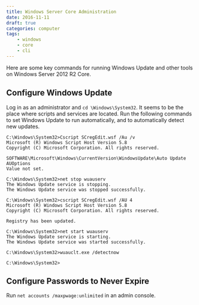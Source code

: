 ```yaml
---
title: Windows Server Core Administration
date: 2016-11-11
draft: true
categories: computer
tags:
    - windows
    - core
    - cli
---
```


Here are some key commands for running Windows Update and other tools on Windows Server 2012 R2 Core.
<!--more-->

## Configure Windows Update
Log in as an administrator and `cd \Windows\System32`. It seems to be the place where scripts and services are located. Run the following commands to set Windows Update to run automatically, and to automatically detect new updates.

```terminal
C:\Windows\System32>Cscript SCregEdit.wsf /Au /v
Microsoft (R) Windows Script Host Version 5.8
Copyright (C) Microsoft Corporation. All rights reserved.

SOFTWARE\Microsoft\Windows\CurrentVersion\WindowsUpdate\Auto Update AUOptions
Value not set.

C:\Windows\System32>net stop wuauserv
The Windows Update service is stopping.
The Windows Update service was stopped successfully.

C:\Windows\System32>cscript SCregEdit.wsf /AU 4
Microsoft (R) Windows Script Host Version 5.8
Copyright (C) Microsoft Corporation. All rights reserved.

Registry has been updated.

C:\Windows\System32>net start wuauserv
The Windows Update service is starting.
The Windows Update service was started successfully.

C:\Windows\System32>wuauclt.exe /detectnow

C:\Windows\System32>
```

## Configure Passwords to Never Expire
Run `net accounts /maxpwage:unlimited` in an admin console.
